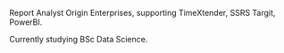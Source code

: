 

Report Analyst Origin Enterprises, supporting TimeXtender, SSRS Targit, PowerBI. 

Currently studying BSc Data Science. 



